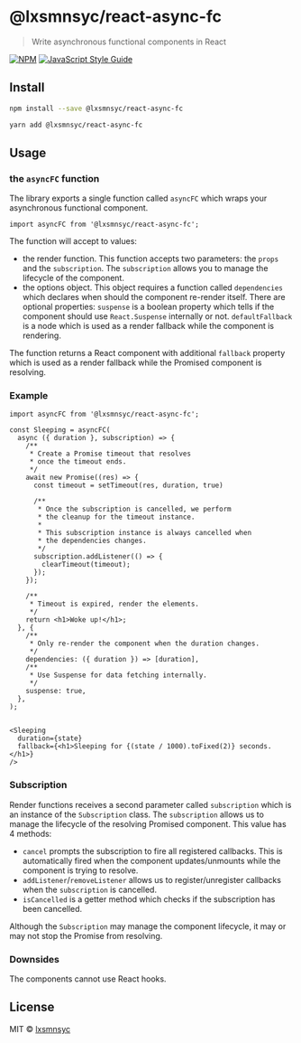 # @lxsmnsyc/react-async-fc

> Write asynchronous functional components in React

[![NPM](https://img.shields.io/npm/v/@lxsmnsyc/react-async-fc.svg)](https://www.npmjs.com/package/@lxsmnsyc/react-async-fc) [![JavaScript Style Guide](https://img.shields.io/badge/code_style-standard-brightgreen.svg)](https://standardjs.com)

## Install

```bash
npm install --save @lxsmnsyc/react-async-fc
```

```bash
yarn add @lxsmnsyc/react-async-fc
```

## Usage

### the `asyncFC` function

The library exports a single function called `asyncFC` which wraps your asynchronous functional component.

```tsx
import asyncFC from '@lxsmnsyc/react-async-fc';
```

The function will accept to values:
- the render function. This function accepts two parameters: the `props` and the `subscription`. The `subscription` allows you to manage the lifecycle of the component.
- the options object. This object requires a function called `dependencies` which declares when should the component re-render itself. There are optional properties: `suspense` is a boolean property which tells if the component should use `React.Suspense` internally or not. `defaultFallback` is a node which is used as a render fallback while the component is rendering.

The function returns a React component with additional `fallback` property which is used as a render fallback while the Promised component is resolving.

### Example

```tsx
import asyncFC from '@lxsmnsyc/react-async-fc';

const Sleeping = asyncFC(
  async ({ duration }, subscription) => {
    /**
     * Create a Promise timeout that resolves
     * once the timeout ends.
     */
    await new Promise((res) => {
      const timeout = setTimeout(res, duration, true)

      /**
       * Once the subscription is cancelled, we perform
       * the cleanup for the timeout instance.
       * 
       * This subscription instance is always cancelled when
       * the dependencies changes.
       */
      subscription.addListener(() => {
        clearTimeout(timeout);
      });
    });

    /**
     * Timeout is expired, render the elements.
     */
    return <h1>Woke up!</h1>;
  }, {
    /**
     * Only re-render the component when the duration changes.
     */
    dependencies: ({ duration }) => [duration],
    /**
     * Use Suspense for data fetching internally.
     */
    suspense: true,
  },
);


<Sleeping
  duration={state}
  fallback={<h1>Sleeping for {(state / 1000).toFixed(2)} seconds.</h1>}
/>
```

### Subscription

Render functions receives a second parameter called `subscription` which is an instance of the `Subscription` class. The `subscription` allows us to manage the lifecycle of the resolving Promised component. This value has 4 methods:
- `cancel` prompts the subscription to fire all registered callbacks. This is automatically fired when the component updates/unmounts while the component is trying to resolve.
- `addListener`/`removeListener` allows us to register/unregister callbacks when the `subscription` is cancelled.
- `isCancelled` is a getter method which checks if the subscription has been cancelled.

Although the `Subscription` may manage the component lifecycle, it may or may not stop the Promise from resolving.

### Downsides

The components cannot use React hooks.

## License

MIT © [lxsmnsyc](https://github.com/lxsmnsyc)